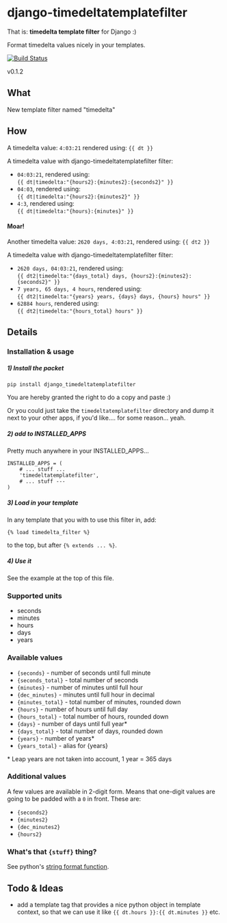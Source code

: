 django-timedeltatemplatefilter
=====================

That is: **timedelta template filter** for Django :)

Format timedelta values nicely in your templates.

[![Build Status](https://api.travis-ci.org/frnhr/django_timedeltatemplatefilter.png)](https://travis-ci.org/frnhr/django_timedeltatemplatefilter)

v0.1.2


## What

New template filter named "timedelta"

## How

A timedelta value: `4:03:21` rendered using: `{{ dt }}`

A timedelta value with django-timedeltatemplatefilter filter:
 * `04:03:21`, rendered using:      
   `{{ dt|timedelta:"{hours2}:{minutes2}:{seconds2}" }}`
 * `04:03`, rendered using:  
   `{{ dt|timedelta:"{hours2}:{minutes2}" }}`
 * `4:3`, rendered using:  
   `{{ dt|timedelta:"{hours}:{minutes}" }}`

#### Moar!

Another timedelta value: `2620 days, 4:03:21`, rendered using: `{{ dt2 }}`

A timedelta value with django-timedeltatemplatefilter filter:
 * `2620 days, 04:03:21`, rendered using:  
   `{{ dt2|timedelta:"{days_total} days, {hours2}:{minutes2}:{seconds2}" }}`
 * `7 years, 65 days, 4 hours`, rendered using:  
   `{{ dt2|timedelta:"{years} years, {days} days, {hours} hours" }}`
 * `62884 hours`, rendered using:  
   `{{ dt2|timedelta:"{hours_total} hours" }}`

## Details

### Installation & usage

##### 1) Install the packet
    pip install django_timedeltatemplatefilter

You are hereby granted the right to do a copy and paste :)

Or you could just take the `timedeltatemplatefilter` directory and dump it next to your other apps, if you'd like.... for some reason... yeah.

##### 2) add to INSTALLED_APPS

Pretty much anywhere in your INSTALLED_APPS...

    INSTALLED_APPS = (
        # ... stuff ...
        'timedeltatemplatefilter',
        # ... stuff ---
    )

##### 3) Load in your template

In any template that you with to use this filter in, add:

    {% load timedelta_filter %}

to the top, but after `{% extends ... %}`.

##### 4) Use it

See the example at the top of this file.


### Supported units

 * seconds
 * minutes
 * hours
 * days
 * years

### Available values

 * `{seconds}` - number of seconds until full minute
 * `{seconds_total}` - total number of seconds
 * `{minutes}` - number of minutes until full hour
 * `{dec_minutes}` - minutes until full hour in decimal
 * `{minutes_total}` - total number of minutes, rounded down
 * `{hours}` - number of hours until full day
 * `{hours_total}` - total number of hours, rounded down
 * `{days}` - number of days until full year*
 * `{days_total}` - total number of days, rounded down
 * `{years}` - number of years*
 * `{years_total}` - alias for {years}
 
\* Leap years are not taken into account, 1 year = 365 days


### Additional values

A few values are available in 2-digit form. Means that one-digit values are going to be padded with a `0` in front. These are:
 * `{seconds2}`
 * `{minutes2}`
 * `{dec_minutes2}`
 * `{hours2}`


### What's that `{stuff}` thing?

See python's [string format function][1].


## Todo & Ideas

 * add a template tag that provides a nice python object in template context, so that we can use it like `{{ dt.hours }}:{{ dt.minutes }}` etc.
 
[1]: https://docs.python.org/2/library/string.html#format-string-syntax
